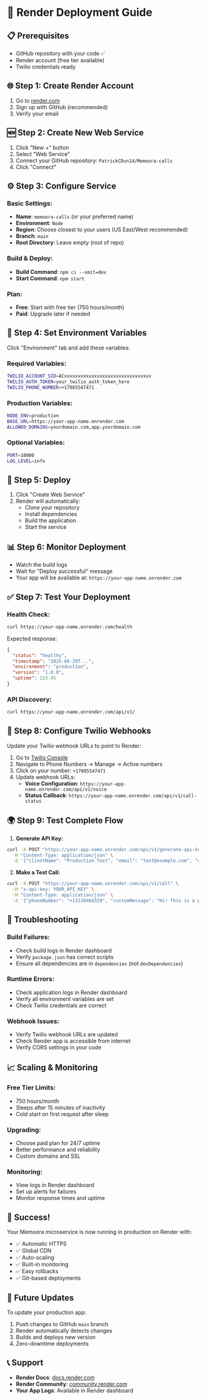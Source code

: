 # 🚀 Render Deployment Guide

## 📋 **Prerequisites**
- GitHub repository with your code ✅
- Render account (free tier available)
- Twilio credentials ready

## 🌐 **Step 1: Create Render Account**
1. Go to [render.com](https://render.com)
2. Sign up with GitHub (recommended)
3. Verify your email

## 🆕 **Step 2: Create New Web Service**
1. Click "New +" button
2. Select "Web Service"
3. Connect your GitHub repository: `PatrickCDun14/Memoora-calls`
4. Click "Connect"

## ⚙️ **Step 3: Configure Service**

### **Basic Settings:**
- **Name**: `memoora-calls` (or your preferred name)
- **Environment**: `Node`
- **Region**: Choose closest to your users (US East/West recommended)
- **Branch**: `main`
- **Root Directory**: Leave empty (root of repo)

### **Build & Deploy:**
- **Build Command**: `npm ci --omit=dev`
- **Start Command**: `npm start`

### **Plan:**
- **Free**: Start with free tier (750 hours/month)
- **Paid**: Upgrade later if needed

## 🔑 **Step 4: Set Environment Variables**

Click "Environment" tab and add these variables:

### **Required Variables:**
```bash
TWILIO_ACCOUNT_SID=ACxxxxxxxxxxxxxxxxxxxxxxxxxxxxxxxx
TWILIO_AUTH_TOKEN=your_twilio_auth_token_here
TWILIO_PHONE_NUMBER=+17085547471
```

### **Production Variables:**
```bash
NODE_ENV=production
BASE_URL=https://your-app-name.onrender.com
ALLOWED_DOMAINS=yourdomain.com,app.yourdomain.com
```

### **Optional Variables:**
```bash
PORT=10000
LOG_LEVEL=info
```

## 🚀 **Step 5: Deploy**
1. Click "Create Web Service"
2. Render will automatically:
   - Clone your repository
   - Install dependencies
   - Build the application
   - Start the service

## 📊 **Step 6: Monitor Deployment**
- Watch the build logs
- Wait for "Deploy successful" message
- Your app will be available at: `https://your-app-name.onrender.com`

## ✅ **Step 7: Test Your Deployment**

### **Health Check:**
```bash
curl https://your-app-name.onrender.com/health
```

Expected response:
```json
{
  "status": "healthy",
  "timestamp": "2025-08-29T...",
  "environment": "production",
  "version": "1.0.0",
  "uptime": 123.45
}
```

### **API Discovery:**
```bash
curl https://your-app-name.onrender.com/api/v1/
```

## 🔧 **Step 8: Configure Twilio Webhooks**

Update your Twilio webhook URLs to point to Render:

1. Go to [Twilio Console](https://console.twilio.com/)
2. Navigate to Phone Numbers → Manage → Active numbers
3. Click on your number: `+17085547471`
4. Update webhook URLs:
   - **Voice Configuration**: `https://your-app-name.onrender.com/api/v1/voice`
   - **Status Callback**: `https://your-app-name.onrender.com/api/v1/call-status`

## 🌍 **Step 9: Test Complete Flow**

1. **Generate API Key:**
```bash
curl -X POST "https://your-app-name.onrender.com/api/v1/generate-api-key" \
  -H "Content-Type: application/json" \
  -d '{"clientName": "Production Test", "email": "test@example.com", "companyWebsite": "https://example.com", "phoneNumber": "+1234567890"}'
```

2. **Make a Test Call:**
```bash
curl -X POST "https://your-app-name.onrender.com/api/v1/call" \
  -H "x-api-key: YOUR_API_KEY" \
  -H "Content-Type: application/json" \
  -d '{"phoneNumber": "+13128484329", "customMessage": "Hi! This is a production test call from Render.", "storytellerId": "render-test", "callType": "storytelling", "interactive": true}'
```

## 🚨 **Troubleshooting**

### **Build Failures:**
- Check build logs in Render dashboard
- Verify `package.json` has correct scripts
- Ensure all dependencies are in `dependencies` (not `devDependencies`)

### **Runtime Errors:**
- Check application logs in Render dashboard
- Verify all environment variables are set
- Check Twilio credentials are correct

### **Webhook Issues:**
- Verify Twilio webhook URLs are updated
- Check Render app is accessible from internet
- Verify CORS settings in your code

## 📈 **Scaling & Monitoring**

### **Free Tier Limits:**
- 750 hours/month
- Sleeps after 15 minutes of inactivity
- Cold start on first request after sleep

### **Upgrading:**
- Choose paid plan for 24/7 uptime
- Better performance and reliability
- Custom domains and SSL

### **Monitoring:**
- View logs in Render dashboard
- Set up alerts for failures
- Monitor response times and uptime

## 🎉 **Success!**

Your Memoora microservice is now running in production on Render with:
- ✅ Automatic HTTPS
- ✅ Global CDN
- ✅ Auto-scaling
- ✅ Built-in monitoring
- ✅ Easy rollbacks
- ✅ Git-based deployments

## 🔄 **Future Updates**

To update your production app:
1. Push changes to GitHub `main` branch
2. Render automatically detects changes
3. Builds and deploys new version
4. Zero-downtime deployments

## 📞 **Support**

- **Render Docs**: [docs.render.com](https://docs.render.com)
- **Render Community**: [community.render.com](https://community.render.com)
- **Your App Logs**: Available in Render dashboard
